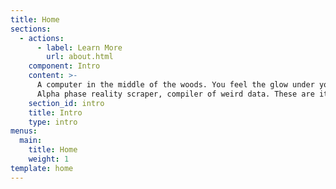 ```yaml
---
title: Home
sections:
  - actions:
      - label: Learn More
        url: about.html
    component: Intro
    content: >-
      A computer in the middle of the woods. You feel the glow under your skin.
      Alpha phase reality scraper, compiler of weird data. These are its files.
    section_id: intro
    title: Intro
    type: intro
menus:
  main:
    title: Home
    weight: 1
template: home
---
```


